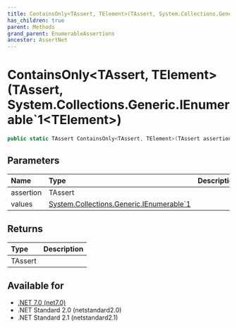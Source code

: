 ```yaml
---
title: ContainsOnly<TAssert, TElement>(TAssert, System.Collections.Generic.IEnumerable`1<TElement>)
has_children: true
parent: Methods
grand_parent: EnumerableAssertions
ancestor: AssertNet
---
```

# ContainsOnly&lt;TAssert, TElement&gt;(TAssert, System.Collections.Generic.IEnumerable`1&lt;TElement&gt;)

```csharp
public static TAssert ContainsOnly<TAssert, TElement>(TAssert assertion, System.Collections.Generic.IEnumerable`1<TElement> values);
```

## Parameters
| Name      | Type                                                                                                                                                  | Description |
|:----------|:------------------------------------------------------------------------------------------------------------------------------------------------------|:------------|
| assertion | TAssert                                                                                                                                               |             |
| values    | [System.Collections.Generic.IEnumerable`1<TElement>](https://learn.microsoft.com/en-us/dotnet/api/system.collections.generic.ienumerable-1<telement>) |             |


## Returns
| Type    | Description |
|:--------|:------------|
| TAssert |             |

## Available for
- [.NET 7.0 (net7.0)](https://versionsof.net/core/7.0/)
- .NET Standard 2.0 (netstandard2.0)
- .NET Standard 2.1 (netstandard2.1)
